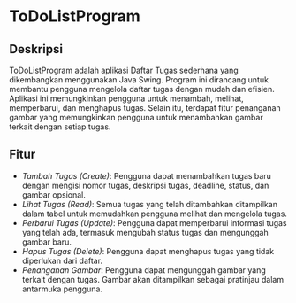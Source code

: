 # ToDoListProgram

## Deskripsi
ToDoListProgram adalah aplikasi Daftar Tugas sederhana yang dikembangkan menggunakan Java Swing. Program ini dirancang untuk membantu pengguna mengelola daftar tugas dengan mudah dan efisien. Aplikasi ini memungkinkan pengguna untuk menambah, melihat, memperbarui, dan menghapus tugas. Selain itu, terdapat fitur penanganan gambar yang memungkinkan pengguna untuk menambahkan gambar terkait dengan setiap tugas.

## Fitur
- *Tambah Tugas (Create)*: Pengguna dapat menambahkan tugas baru dengan mengisi nomor tugas, deskripsi tugas, deadline, status, dan gambar opsional.
- *Lihat Tugas (Read)*: Semua tugas yang telah ditambahkan ditampilkan dalam tabel untuk memudahkan pengguna melihat dan mengelola tugas.
- *Perbarui Tugas (Update)*: Pengguna dapat memperbarui informasi tugas yang telah ada, termasuk mengubah status tugas dan mengunggah gambar baru.
- *Hapus Tugas (Delete)*: Pengguna dapat menghapus tugas yang tidak diperlukan dari daftar.
- *Penanganan Gambar*: Pengguna dapat mengunggah gambar yang terkait dengan tugas. Gambar akan ditampilkan sebagai pratinjau dalam antarmuka pengguna.
